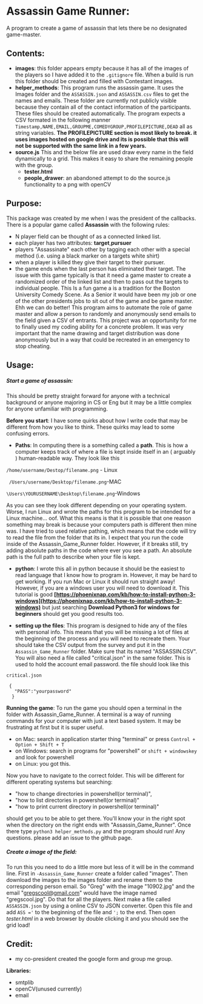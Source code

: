 # Assassin Game Runner:
A program to create a game of assassin that lets there be no designated game-master.
## Contents:
* **images**: this folder appears empty because it has all of the images of the players so I have added it to the `.gitignore` file. When a build is run this folder should be created and filled with Contestant images.
* **helper_methods**: This program runs the assassin game. It uses the Images folder and the `ASSASSIN.json` and `ASSASSIN.csv` files to get the names and emails. These folder are currently not publicly visible because they contain all of the contact information of the participants. These files should be created automatically. The program expects a CSV formated in the following manner ```Timestamp,NAME,EMAIL,GROUPME,COMEDYGROUP,PROFILEPICTURE,DEAD``` all as string variables. **The PROFILEPICTURE section is most likely to break. it uses images hosted on google drive and its is possible that this will not be supported with the same link in a few years.**
* **source.js** This and the below file are used draw every name in the field dynamically to a grid. This makes it easy to share the remaining people with the group.  
  * **tester.html**
  * **people_drawer**: an abandoned attempt to do the source.js functionality to a png with openCV

## Purpose:
This package was created by me when I was the president of the callbacks. There is a popular game called **Assassin** with the following rules:
* N player field can be thought of as a connected linked list.
* each player has two attributes: **target**,**pursuer**
* players "Assassinate" each other by tagging each other with a special method (i.e. using a black marker on a targets white shirt)
* when a player is killed they give their target to their pursuer.
* the game ends when the last person has eliminated their target.
The issue with this game typically is that it need a game master to create a randomized order of the linked list and then to pass out the targets to individual people. This Is a fun game a is a tradition for the Boston University Comedy Scene. As a Senior it would have been my job or one of the other presidents jobs to sit out of the game and be game master. Ehh we can do better! This program aims to automate the role of game master and allow a person to randomly and anonymously send emails to the field given a CSV of entrants. This project was an opportunity for me to finally used my coding ability for a concrete problem. It was very important that the name drawing and target distribution was done anonymously but in a way that could be recreated in an emergency to stop cheating.

## Usage:

 ##### Start a game of assassin:
 This should be pretty straight forward for anyone with a technical background or anyone majoring in CS or Eng but it may be a little complex for anyone unfamiliar with programming.

 **Before you start**: I have some quirks about how I write code that may be different from how you like to think. These quirks may lead to some confusing errors.
  * **Paths**: In computing there is a something called a **path**. This is how a computer keeps track of where a file is kept inside itself in an ( arguably ) human-readable way. They look like this

  `/home/username/Destop/filename.png` - Linux

  ` /Users/username/Desktop/filename.png`-MAC

  `\Users\YOURUSERNAME\Desktop\filename.png`-Windows

   As you can see they look different depending on your operating system. Worse, I run Linux and wrote the paths for this program to be intended for a Linux machine... oof. What this means is that it is possible that one reason something may break is because your computers path is different then mine was. I have tried to used relative pathing, which means that the code will try to read the file from the folder that its in. I expect that you run the code inside of the Assassin_Game_Runner folder. However, if it breaks still, try adding absolute paths in the code where ever you see a path. An absolute path is the full path to describe when your file is kept.


   * **python**: I wrote this all in python because it should be the easiest to read language that I know how to program in. However, it may be hard to get working. If you run Mac or Linux it should run straight away! However, if you are a windows user you will need to download it. This tutorial is good **[https://phoenixnap.com/kb/how-to-install-python-3-windows](https://phoenixnap.com/kb/how-to-install-python-3-windows)** but just searching **Download Python3 for windows for beginners** should get you good results too.

   * **setting up the files**: This program is designed to hide any of the files with personal info. This means that you will be missing a lot of files at the beginning of the process and you will need to recreate them. Your should take the CSV output from the survey and put it in the `Assassin_Game_Runner` folder. Make sure that its named "ASSASSIN.CSV". You will also need a file called "critical.json" in the same folder. This is used to hold the account email password. the file should look like this

   `critical.json`
   
   ```
    {
      "PASS":"yourpassword"
     } 
```  


   **Running the game**: To run the game you should open a terminal in the folder with Assassin_Game_Runner. A terminal is a way of running commands for your computer with just a text based system. It may be frustrating at first but it is super useful.
   * on Mac: search in application starter thing "terminal" or press `Control + Option + Shift + T`
   * on Windows: search in programs for "powershell" or `shift + windowskey` and look for powershell
   * on Linux: you got this.

   Now you have to navigate to the correct folder. This will be different for different operating systems but searching:
   * "how to change directories in powershell(or terminal)",
   * "how to list directories in powershell(or terminal)"  
   * "how to print current directory in powershell(or terminal)"

   should get you to be able to get there. You'll know your in the right spot when the directory on the right ends with "Assassin_Game_Runner". Once there type `python3 helper_methods.py` and the program should run! Any questions. please add an issue to the github page.


##### Create a image of the field:
To run this you need to do a little more but less of it will be in the command line. First in `-Assassin_Game_Runner` create a folder called "images". Then download the images to the images folder and rename them to the corresponding person email. So "Greg" with the image "10902.jpg" and the email "gregscool@gmail.com" would have the image named "gregscool.jpg". Do that for all the players. Next make a file called `ASSASSIN.json` by using a online CSV to JSON converter. Open this file and add `ASS ='` to the beginning of the file and `';` to the end. Then open *tester.html* in a web browser by double clicking it and you should see the grid load!

## Credit:
* my co-president created the google form and group me group.

**Libraries:**
  * smtplib
  * openCV(unused currently)
  * email
